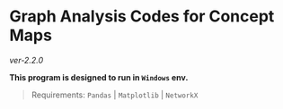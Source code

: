 # Graph Analysis Codes for Concept Maps
*ver-2.2.0*

**This program is designed to run in `Windows` env.**

>Requirements: `Pandas` | `Matplotlib` | `NetworkX`